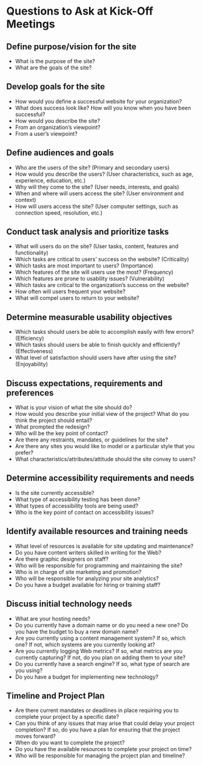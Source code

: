 # Questions to Ask at Kick-Off Meetings

## Define purpose/vision for the site

* What is the purpose of the site? 
* What are the goals of the site?

## Develop goals for the site

* How would you define a successful website for your organization?
* What does success look like? How will you know when you have been successful?
* How would you describe the site?
* From an organization’s viewpoint?
* From a user’s viewpoint?

## Define audiences and goals

* Who are the users of the site?  (Primary and secondary users)
* How would you describe the users? (User characteristics, such as age, experience, education, etc.)
* Why will they come to the site? (User needs, interests, and goals)
* When and where will users access the site? (User environment and context)
* How will users access the site? (User computer settings, such as connection speed, resolution, etc.)

## Conduct task analysis and prioritize tasks

* What will users do on the site? (User tasks, content, features and functionality)
* Which tasks are critical to users’ success on the website? (Criticality)
* Which tasks are most important to users? (Importance)
* Which features of the site will users use the most? (Frequency)
* Which features are prone to usability issues? (Vulnerability)
* Which tasks are critical to the organization’s success on the website? 
* How often will users frequent your website?  
* What will compel users to return to your website?

## Determine measurable usability objectives

* Which tasks should users be able to accomplish easily with few errors? (Efficiency)
* Which tasks should users be able to finish quickly and efficiently? (Effectiveness)
* What level of satisfaction should users have after using the site? (Enjoyability)  

## Discuss expectations, requirements and preferences

* What is your vision of what the site should do?  
* How would you describe your initial view of the project? What do you think the project should entail?
* What prompted the redesign?
* Who will be the key point of contact?
* Are there any restraints, mandates, or guidelines for the site?  
* Are there any sites you would like to model or a particular style that you prefer?
* What characteristics/attributes/attitude should the site convey to users?  

## Determine accessibility requirements and needs

* Is the site currently accessible?
* What type of accessibility testing has been done?  
* What types of accessibility tools are being used?
* Who is the key point of contact on accessibility issues?

## Identify available resources and training needs

* What level of resources is available for site updating and maintenance?
* Do you have content writers skilled in writing for the Web?   
* Are there graphic designers on staff?
* Who will be responsible for programming and maintaining the site?
* Who is in charge of site marketing and promotion?
* Who will be responsible for analyzing your site analytics?
* Do you have a budget available for hiring or training staff? 

## Discuss initial technology needs

* What are your hosting needs? 
* Do you currently have a domain name or do you need a new one? Do you have the budget to buy a new domain name?
* Are you currently using a content management system? If so, which one? If not, which systems are you currently looking at?
* Are you currently logging Web metrics? If so, what metrics are you currently capturing? If not, do you plan on adding them to your site? 
* Do you currently have a search engine? If so, what type of search are you using?  
* Do you have a budget for implementing new technology?

## Timeline and Project Plan 

* Are there current mandates or deadlines in place requiring you to complete your project by a specific date?
* Can you think of any issues that may arise that could delay your project completion? If so, do you have a plan for ensuring that the project moves forward?
* When do you want to complete the project?
* Do you have the available resources to complete your project on time?
* Who will be responsible for managing the project plan and timeline?
